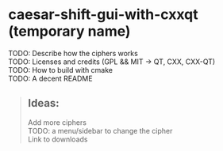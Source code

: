# caesar-shift-gui-with-cxxqt (temporary name)
TODO: Describe how the ciphers works <br>
TODO: Licenses and credits (GPL && MIT -> QT, CXX, CXX-QT) <br>
TODO: How to build with cmake <br>
TODO: A decent README <br>

> ## Ideas:
> Add more ciphers <br>
> TODO: a menu/sidebar to change the cipher <br>
> Link to downloads
